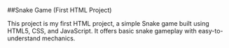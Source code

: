 ##Snake Game (First HTML Project)

This project is my first HTML project, a simple Snake game built using HTML5, CSS, and JavaScript. It offers basic snake gameplay with easy-to-understand mechanics.
